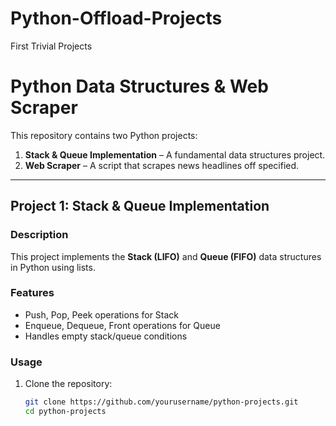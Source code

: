 # Python-Offload-Projects
First Trivial Projects
# Python Data Structures &  Web Scraper

This repository contains two Python projects:  
1. **Stack & Queue Implementation** – A fundamental data structures project.  
2. **Web Scraper** – A script that scrapes news headlines off specified.

---

## Project 1: Stack & Queue Implementation

### Description  
This project implements the **Stack (LIFO)** and **Queue (FIFO)** data structures in Python using lists.

### Features  
- Push, Pop, Peek operations for Stack  
- Enqueue, Dequeue, Front operations for Queue  
- Handles empty stack/queue conditions  

### Usage  
1. Clone the repository:  
   ```sh
   git clone https://github.com/yourusername/python-projects.git
   cd python-projects
